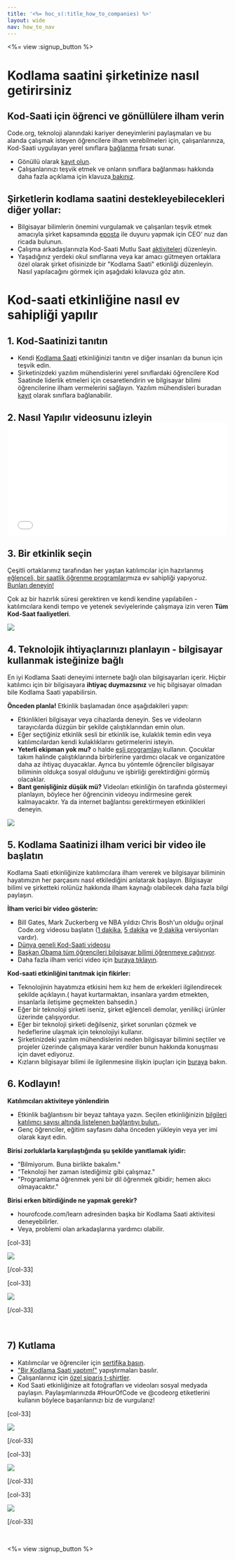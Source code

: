 ```yaml
---
title: '<%= hoc_s(:title_how_to_companies) %>'
layout: wide
nav: how_to_nav
---
```

<%= view :signup_button %>

# Kodlama saatini şirketinize nasıl getirirsiniz

## Kod-Saati için öğrenci ve gönüllülere ilham verin

Code.org, teknoloji alanındaki kariyer deneyimlerini paylaşmaları ve bu alanda çalışmak isteyen öğrencilere ilham verebilmeleri için, çalışanlarınıza, Kod-Saati uygulayan yerel sınıflara [bağlanma](<%= resolve_url('https://code.org/volunteer') %>) fırsatı sunar.

- Gönüllü olarak [kayıt olun](<%= resolve_url('https://code.org/volunteer') %>).
- Çalışanlarınızı teşvik etmek ve onların sınıflara bağlanması hakkında daha fazla açıklama için klavuza[ bakınız](<%= localized_file('/files/hoc-corporate-toolkit.pdf') %>).

## Şirketlerin kodlama saatini destekleyebilecekleri diğer yollar:

- Bilgisayar bilimlerin önemini vurgulamak ve çalışanları teşvik etmek amacıyla şirket kapsamında [eposta](<%= resolve_url('/promote/resources#sample-emails') %>) ile duyuru yapmak için CEO' nuz dan ricada bulunun. 
- Çalışma arkadaşlarınızla Kod-Saati Mutlu Saat [aktiviteleri](<%= resolve_url('/learn') %>) düzenleyin.
- Yaşadığınız yerdeki okul sınıflarına veya kar amacı gütmeyen ortaklara özel olarak şirket ofisinizde bir "Kodlama Saati" etkinliği düzenleyin. Nasıl yapılacağını görmek için aşağıdaki kılavuza göz atın.

# Kod-saati etkinliğine nasıl ev sahipliği yapılır

## 1. Kod-Saatinizi tanıtın

- Kendi [Kodlama Saati](<%= resolve_url('/promote') %>) etkinliğinizi tanıtın ve diğer insanları da bunun için teşvik edin.
- Şirketinizdeki yazılım mühendislerini yerel sınıflardaki öğrencilere Kod Saatinde liderlik etmeleri için cesaretlendirin ve bilgisayar bilimi öğrencilerine ilham vermelerini sağlayın. Yazılım mühendisleri buradan [kayıt](<%= resolve_url('https://code.org/volunteer/engineer') %>) olarak sınıflara bağlanabilir.

## 2. Nasıl Yapılır videosunu izleyin <iframe width="500" height="255" src="//www.youtube.com/embed/SrnvvWDm73k" frameborder="0" allowfullscreen mark="crwd-mark"></iframe> 

## 3. Bir etkinlik seçin

Çeşitli ortaklarımız tarafından her yaştan katılımcılar için hazırlanmış [eğlenceli, bir saatlik öğrenme programları](<%= resolve_url('/learn') %>)mıza ev sahipliği yapıyoruz. [Bunları deneyin!](<%= resolve_url('/learn') %>)

Çok az bir hazırlık süresi gerektiren ve kendi kendine yapılabilen - katılımcılara kendi tempo ve yetenek seviyelerinde çalışmaya izin veren **Tüm Kod-Saat faaliyetleri**.

[![](/images/fit-700/tutorials.png)](<%= resolve_url('/learn') %>)

## 4. Teknolojik ihtiyaçlarınızı planlayın - bilgisayar kullanmak isteğinize bağlı

En iyi Kodlama Saati deneyimi internete bağlı olan bilgisayarları içerir. Hiçbir katılımcı için bir bilgisayara **ihtiyaç duymazsınız** ve hiç bilgisayar olmadan bile Kodlama Saati yapabilirsin.

**Önceden planla!** Etkinlik başlamadan önce aşağıdakileri yapın:

- Etkinlikleri bilgisayar veya cihazlarda deneyin. Ses ve videoların tarayıcılarda düzgün bir şekilde çalıştıklarından emin olun.
- Eğer seçtiğiniz etkinlik sesli bir etkinlik ise, kulaklık temin edin veya katılımcılardan kendi kulaklıklarını getirmelerini isteyin.
- **Yeterli ekipman yok mu?** o halde [ eşli programlayı](https://www.youtube.com/watch?v=vgkahOzFH2Q) kullanın. Çocuklar takım halinde çalıştıklarında birbirlerine yardımcı olacak ve organizatöre daha az ihtiyaç duyacaklar. Ayrıca bu yöntemle öğrenciler bilgisayar biliminin oldukça sosyal olduğunu ve işbirliği gerektirdiğini görmüş olacaklar.
- **Bant genişliğiniz düşük mü?** Videoları etkinliğin ön tarafında göstermeyi planlayın, böylece her öğrencinin videoyu indirmesine gerek kalmayacaktır. Ya da internet bağlantısı gerektirmeyen etkinlikleri deneyin.

<img src="/images/fit-350/group_ipad.jpg" />

## 5. Kodlama Saatinizi ilham verici bir video ile başlatın

Kodlama Saati etkinliğinize katılımcılara ilham vererek ve bilgisayar biliminin hayatımızın her parçasını nasıl etkilediğini anlatarak başlayın. Bilgisayar bilimi ve şirketteki rolünüz hakkında ilham kaynağı olabilecek daha fazla bilgi paylaşın.

**İlham verici bir video gösterin:**

- Bill Gates, Mark Zuckerberg ve NBA yıldızı Chris Bosh'un olduğu orjinal Code.org videosu başlatın ([1 dakika](https://www.youtube.com/watch?v=qYZF6oIZtfc), [5 dakika](https://www.youtube.com/watch?v=nKIu9yen5nc) ve [9 dakika](https://www.youtube.com/watch?v=dU1xS07N-FA) versiyonları vardır).
- [ Dünya geneli Kod-Saati videosu](https://www.youtube.com/watch?v=KsOIlDT145A)
- [ Başkan Obama tüm öğrencileri bilgisayar bilimi öğrenmeye çağırıyor](https://www.youtube.com/watch?v=6XvmhE1J9PY).
- Daha fazla ilham verici video için [buraya tıklayın](https://www.youtube.com/playlist?list=PLzdnOPI1iJNfpD8i4Sx7U0y2MccnrNZuP).

**Kod-saati etkinliğini tanıtmak için fikirler:**

- Teknolojinin hayatımıza etkisini hem kız hem de erkekleri ilgilendirecek şekilde açıklayın.( hayat kurtarmaktan, insanlara yardım etmekten, insanlarla iletişime geçmekten bahsedin.) 
- Eğer bir teknoloji şirketi iseniz, şirket eğlenceli demolar, yenilikçi ürünler üzerinde çalışıyordur.
- Eğer bir teknoloji şirketi değilseniz, şirket sorunları çözmek ve hedeflerine ulaşmak için teknolojiyi kullanır.
- Şirketinizdeki yazılım mühendislerini neden bilgisayar bilimini seçtiler ve projeler üzerinde çalışmaya karar verdiler bunun hakkında konuşması için davet ediyoruz.
- Kızların bilgisayar bilimi ile ilgilenmesine ilişkin ipuçları için [buraya](<%= resolve_url('https://code.org/girls') %>) bakın.

## 6. Kodlayın!

**Katılımcıları aktiviteye yönlendirin**

- Etkinlik bağlantısını bir beyaz tahtaya yazın. Seçilen etkinliğinizin [bilgileri katılımcı sayısı altında listelenen bağlantıyı bulun.](<%= resolve_url('/learn') %>).
- Genç öğrenciler, eğitim sayfasını daha önceden yükleyin veya yer imi olarak kayıt edin.

**Birisi zorluklarla karşılaştığında şu şekilde yanıtlamak iyidir:**

- "Bilmiyorum. Buna birlikte bakalım."
- "Teknoloji her zaman istediğimiz gibi çalışmaz."
- "Programlama öğrenmek yeni bir dil öğrenmek gibidir; hemen akıcı olmayacaktır."

**Birisi erken bitirdiğinde ne yapmak gerekir?**

- hourofcode.com/learn adresinden başka bir Kodlama Saati aktivitesi deneyebilirler.
- Veya, problemi olan arkadaşlarına yardımcı olabilir.

[col-33]

![](/images/fit-250/highschoolgirls.jpeg)

[/col-33]

[col-33]

![](/images/fit-300/group_ar.jpg)

[/col-33]

<p style="clear:both">&nbsp;</p>

## 7) Kutlama

- Katılımcılar ve öğrenciler için [sertifika basın](<%= resolve_url('https://code.org/certificates') %>).
- ["Bir Kodlama Saati yaptım!"](<%= resolve_url('/promote/resources#stickers') %>) yapıştırmaları basılır.
- Çalışanlarınız için [özel sipariş t-shirtler](http://blog.code.org/post/132608499493/hour-of-code-shirts-and-more).
- Kod Saati etkinliğinize ait fotoğrafları ve videoları sosyal medyada paylaşın. Paylaşımlarınızda #HourOfCode ve @codeorg etiketlerini kullanın böylece başarılarınızı biz de vurgularız!

[col-33]

![](/images/fit-250/celebrate2.jpeg)

[/col-33]

[col-33]

![](/images/fit-260/highlight-certificates.jpg)

[/col-33]

[col-33]

![](/images/fit-300/boy-certificate.jpg)

[/col-33]

<p style="clear:both">&nbsp;</p>

<%= view :signup_button %>